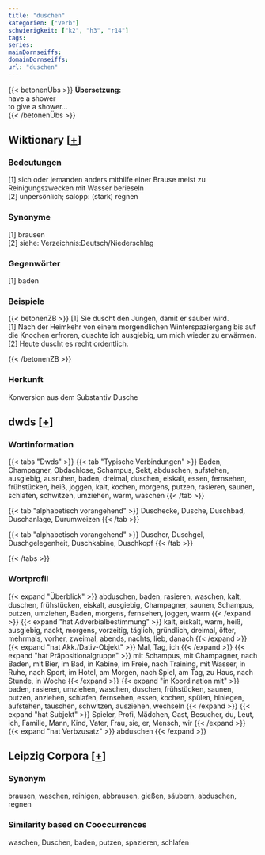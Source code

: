 ```yaml
---
title: "duschen"
kategorien: ["Verb"]
schwierigkeit: ["k2", "h3", "r14"]
tags:
series:
mainDornseiffs:
domainDornseiffs:
url: "duschen"
---
```


{{< betonenÜbs >}}
**Übersetzung:**  
have a shower  
to give a shower...  
{{< /betonenÜbs >}}

## Wiktionary [[+](https://de.wiktionary.org/wiki/duschen)]

### Bedeutungen
[1] sich oder jemanden anders mithilfe einer Brause meist zu Reinigungszwecken mit Wasser berieseln  
[2] unpersönlich; salopp: (stark) regnen  

### Synonyme
[1] brausen  
[2] siehe: Verzeichnis:Deutsch/Niederschlag  

### Gegenwörter
[1] baden  

### Beispiele
{{< betonenZB >}}
[1] Sie duscht den Jungen, damit er sauber wird.  
[1] Nach der Heimkehr von einem morgendlichen Winterspaziergang bis auf die Knochen erfroren, duschte ich ausgiebig, um mich wieder zu erwärmen.  
[2] Heute duscht es recht ordentlich.  

{{< /betonenZB >}}
### Herkunft
Konversion aus dem Substantiv Dusche  



## dwds [[+](https://www.dwds.de/wb/duschen)]

### Wortinformation
{{< tabs "Dwds" >}}
{{< tab "Typische Verbindungen" >}}
Baden, Champagner, Obdachlose, Schampus, Sekt, abduschen, aufstehen, ausgiebig, ausruhen, baden, dreimal, duschen, eiskalt, essen, fernsehen, frühstücken, heiß, joggen, kalt, kochen, morgens, putzen, rasieren, saunen, schlafen, schwitzen, umziehen, warm, waschen
{{< /tab >}}

{{< tab "alphabetisch vorangehend" >}}
Duschecke, Dusche, Duschbad, Duschanlage, Durumweizen
{{< /tab >}}

{{< tab "alphabetisch vorangehend" >}}
Duscher, Duschgel, Duschgelegenheit, Duschkabine, Duschkopf
{{< /tab >}}

{{< /tabs >}}

### Wortprofil
{{< expand "Überblick" >}} abduschen, baden, rasieren, waschen, kalt, duschen, frühstücken, eiskalt, ausgiebig, Champagner, saunen, Schampus, putzen, umziehen, Baden, morgens, fernsehen, joggen, warm {{< /expand >}}
{{< expand "hat Adverbialbestimmung" >}} kalt, eiskalt, warm, heiß, ausgiebig, nackt, morgens, vorzeitig, täglich, gründlich, dreimal, öfter, mehrmals, vorher, zweimal, abends, nachts, lieb, danach {{< /expand >}}
{{< expand "hat Akk./Dativ-Objekt" >}} Mal, Tag, ich {{< /expand >}}
{{< expand "hat Präpositionalgruppe" >}} mit Schampus, mit Champagner, nach Baden, mit Bier, im Bad, in Kabine, im Freie, nach Training, mit Wasser, in Ruhe, nach Sport, im Hotel, am Morgen, nach Spiel, am Tag, zu Haus, nach Stunde, in Woche {{< /expand >}}
{{< expand "in Koordination mit" >}} baden, rasieren, umziehen, waschen, duschen, frühstücken, saunen, putzen, anziehen, schlafen, fernsehen, essen, kochen, spülen, hinlegen, aufstehen, tauschen, schwitzen, ausziehen, wechseln {{< /expand >}}
{{< expand "hat Subjekt" >}} Spieler, Profi, Mädchen, Gast, Besucher, du, Leut, ich, Familie, Mann, Kind, Vater, Frau, sie, er, Mensch, wir {{< /expand >}}
{{< expand "hat Verbzusatz" >}} abduschen {{< /expand >}}

## Leipzig Corpora [[+](https://corpora.uni-leipzig.de/en/res?word=duschen&corpusId=deu_newscrawl-public_2018)]


### Synonym
brausen, waschen, reinigen, abbrausen, gießen, säubern, abduschen, regnen


### Similarity based on Cooccurrences
waschen, Duschen, baden, putzen, spazieren, schlafen

